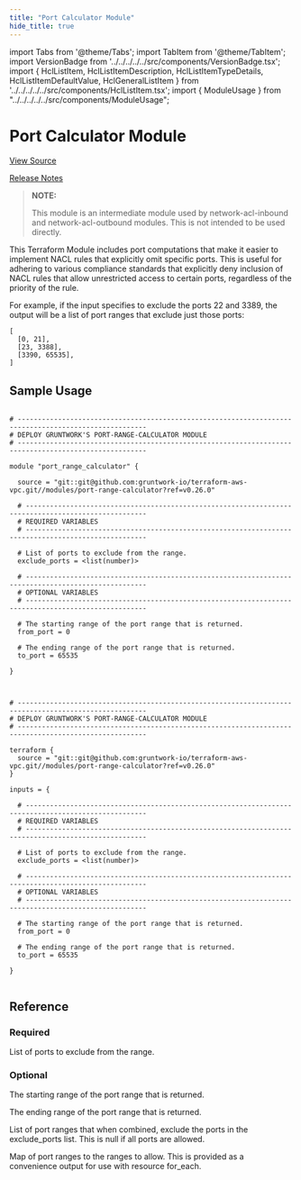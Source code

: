 ```yaml
---
title: "Port Calculator Module"
hide_title: true
---
```


import Tabs from '@theme/Tabs';
import TabItem from '@theme/TabItem';
import VersionBadge from '../../../../../src/components/VersionBadge.tsx';
import { HclListItem, HclListItemDescription, HclListItemTypeDetails, HclListItemDefaultValue, HclGeneralListItem } from '../../../../../src/components/HclListItem.tsx';
import { ModuleUsage } from "../../../../../src/components/ModuleUsage";

<VersionBadge repoTitle="VPC Modules" version="0.26.0" lastModifiedVersion="0.22.3"/>

# Port Calculator Module

<a href="https://github.com/gruntwork-io/terraform-aws-vpc/tree/v0.26.0/modules/port-range-calculator" className="link-button" title="View the source code for this module in GitHub.">View Source</a>

<a href="https://github.com/gruntwork-io/terraform-aws-vpc/releases/tag/v0.22.3" className="link-button" title="Release notes for only versions which impacted this module.">Release Notes</a>

> **NOTE:**
>
> This module is an intermediate module used by network-acl-inbound and network-acl-outbound modules. This is not
> intended to be used directly.

This Terraform Module includes port computations that make it easier to implement NACL rules that
explicitly omit specific ports. This is useful for adhering to various compliance standards that explicitly deny
inclusion of NACL rules that allow unrestricted access to certain ports, regardless of the priority of the rule.

For example, if the input specifies to exclude the ports 22 and 3389, the output will be a list of port ranges that exclude
just those ports:

```
[
  [0, 21],
  [23, 3388],
  [3390, 65535],
]
```

## Sample Usage

<Tabs>
<TabItem value="terraform" label="Terraform" default>

```hcl title="main.tf"

# ------------------------------------------------------------------------------------------------------
# DEPLOY GRUNTWORK'S PORT-RANGE-CALCULATOR MODULE
# ------------------------------------------------------------------------------------------------------

module "port_range_calculator" {

  source = "git::git@github.com:gruntwork-io/terraform-aws-vpc.git//modules/port-range-calculator?ref=v0.26.0"

  # ----------------------------------------------------------------------------------------------------
  # REQUIRED VARIABLES
  # ----------------------------------------------------------------------------------------------------

  # List of ports to exclude from the range.
  exclude_ports = <list(number)>

  # ----------------------------------------------------------------------------------------------------
  # OPTIONAL VARIABLES
  # ----------------------------------------------------------------------------------------------------

  # The starting range of the port range that is returned.
  from_port = 0

  # The ending range of the port range that is returned.
  to_port = 65535

}


```

</TabItem>
<TabItem value="terragrunt" label="Terragrunt" default>

```hcl title="terragrunt.hcl"

# ------------------------------------------------------------------------------------------------------
# DEPLOY GRUNTWORK'S PORT-RANGE-CALCULATOR MODULE
# ------------------------------------------------------------------------------------------------------

terraform {
  source = "git::git@github.com:gruntwork-io/terraform-aws-vpc.git//modules/port-range-calculator?ref=v0.26.0"
}

inputs = {

  # ----------------------------------------------------------------------------------------------------
  # REQUIRED VARIABLES
  # ----------------------------------------------------------------------------------------------------

  # List of ports to exclude from the range.
  exclude_ports = <list(number)>

  # ----------------------------------------------------------------------------------------------------
  # OPTIONAL VARIABLES
  # ----------------------------------------------------------------------------------------------------

  # The starting range of the port range that is returned.
  from_port = 0

  # The ending range of the port range that is returned.
  to_port = 65535

}


```

</TabItem>
</Tabs>




## Reference

<Tabs>
<TabItem value="inputs" label="Inputs" default>

### Required

<HclListItem name="exclude_ports" requirement="required" type="list(number)">
<HclListItemDescription>

List of ports to exclude from the range.

</HclListItemDescription>
</HclListItem>

### Optional

<HclListItem name="from_port" requirement="optional" type="number">
<HclListItemDescription>

The starting range of the port range that is returned.

</HclListItemDescription>
<HclListItemDefaultValue defaultValue="0"/>
</HclListItem>

<HclListItem name="to_port" requirement="optional" type="number">
<HclListItemDescription>

The ending range of the port range that is returned.

</HclListItemDescription>
<HclListItemDefaultValue defaultValue="65535"/>
</HclListItem>

</TabItem>
<TabItem value="outputs" label="Outputs">

<HclListItem name="allowed_port_ranges_list">
<HclListItemDescription>

List of port ranges that when combined, exclude the ports in the exclude_ports list. This is null if all ports are allowed.

</HclListItemDescription>
</HclListItem>

<HclListItem name="allowed_port_ranges_map">
<HclListItemDescription>

Map of port ranges to the ranges to allow. This is provided as a convenience output for use with resource for_each.

</HclListItemDescription>
</HclListItem>

</TabItem>
</Tabs>


<!-- ##DOCS-SOURCER-START
{
  "originalSources": [
    "https://github.com/gruntwork-io/terraform-aws-vpc/tree/v0.26.0/modules/port-range-calculator/readme.md",
    "https://github.com/gruntwork-io/terraform-aws-vpc/tree/v0.26.0/modules/port-range-calculator/variables.tf",
    "https://github.com/gruntwork-io/terraform-aws-vpc/tree/v0.26.0/modules/port-range-calculator/outputs.tf"
  ],
  "sourcePlugin": "module-catalog-api",
  "hash": "cff9ea9a076c5c0de41f46a99695d1aa"
}
##DOCS-SOURCER-END -->
